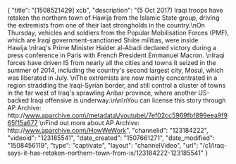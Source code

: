 {
    "title": "[1508521429] xcb",
    "description": "(5 Oct 2017) Iraqi troops have retaken the northern town of Hawija from the Islamic State group, driving the extremists from one of their last strongholds in the country.\nOn Thursday, vehicles and soldiers from the Popular Mobilisation Forces (PMF), which are Iraqi government-sanctioned Shiite militias, were inside Hawija.\nIraq's Prime Minister Haider al-Abadi declared victory during a press conference in Paris with French President Emmanuel Macron. \nIraqi forces have driven IS from nearly all the cities and towns it seized in the summer of 2014, including the country's second largest city, Mosul, which was liberated in July. \nThe extremists are now mainly concentrated in a region straddling the Iraqi-Syrian border, and still control a cluster of towns in the far west of Iraq's sprawling Anbar province, where another US-backed Iraqi offensive is underway.\n\n\nYou can license this story through AP Archive: http:\/\/www.aparchive.com\/metadata\/youtube\/7ef02cc5969fbf899eea9f965f15a677 \nFind out more about AP Archive: http:\/\/www.aparchive.com\/HowWeWork",
    "channelid": "123184222",
    "videoid": "123185541",
    "date_created": "1507661271",
    "date_modified": "1508456119",
    "type": "captivate",
    "layout": "channelVideo",
    "url": "\/c1\/iraq-says-it-has-retaken-northern-town-from-is\/123184222-123185541"
}